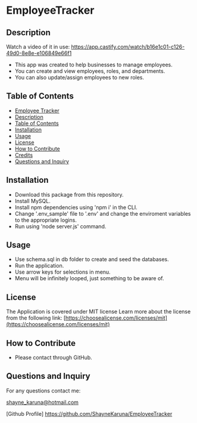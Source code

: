 # EmployeeTracker

## Description

Watch a video of it in use: https://app.castify.com/watch/b16e1c01-c126-49d0-8e8e-e106849e66f1

- This app was created to help businesses to manage employees.
- You can create and view employees, roles, and departments.
- You can also update/assign employees to new roles.


## Table of Contents

-   [Employee Tracker](#employee-management-system)
  - [Description](#description)
  - [Table of Contents](#table-of-contents)
  - [Installation](#installation)
  - [Usage](#usage)
  - [License](#license)
  - [How to Contribute](#how-to-contribute)
  - [Credits](#credits)
  - [Questions and Inquiry](#questions-and-inquiry)

  ## Installation

- Download this package from this repository.
- Install MySQL.
- Install npm dependencies using 'npm i' in the CLI.
- Change '.env_sample' file to '.env' and change the enviroment variables to the appropriate logins.
- Run using 'node server.js' command.

## Usage

- Use schema.sql in db folder to create and seed the databases.
- Run the application.
- Use arrow keys for selections in menu.
- Menu will be infinitely looped, just something to be aware of.

## License
The Application is covered under MIT license
Learn more about the license from the following link: [https://choosealicense.com/licenses/mit](https://choosealicense.com/licenses/mit)

## How to Contribute

- Please contact through GitHub.

## Questions and Inquiry

For any questions contact me:

shayne_karuna@hotmail.com

[Github Profile] https://github.com/ShayneKaruna/EmployeeTracker
